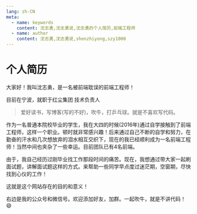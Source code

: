 ```yaml
---
lang: zh-CN
meta:
  - name: keywords
    content: 沈志勇,沈志勇说,沈志勇的个人简历,前端工程师
  - name: author
    content: 沈志勇,沈志勇说,shenzhiyong,szy1000
---
```

# 个人简历

大家好！我叫沈志勇，是一名被前端耽误的前端工程师！

目前在宁波，就职于红尘集团 技术负责人

> 爱好读书，写博客(写的不好)，吹牛，打乒乓球。就是不喜欢写代码。

作为一名普通本院校毕业的学生，我在大四的时候(2016年)通过自学接触到了前端工程师，这样一个职业。顿时就非常感兴趣！后来通过自己不断的自学和努力，在勤奋的汗水和几次想放弃的泪水相互交织下，现在的我已经顺利成为一名前端工程师！当然中间也夹杂了一些幸运。目前团队已有4名前端。

由于，我自己经历过刚毕业找工作那段时间的痛苦。现在，我想通过带大家一起刷面试题，讲解面试题这样的方式。来帮助一些同学早点度过迷茫期，空窗期，尽快找到心仪的工作！

这就是这个网站存在的目的和意义！

右边是我的公众号和微信号。欢迎添加好友，加群。一起吹牛，就是不讲代码！😄


<contact></contact>

